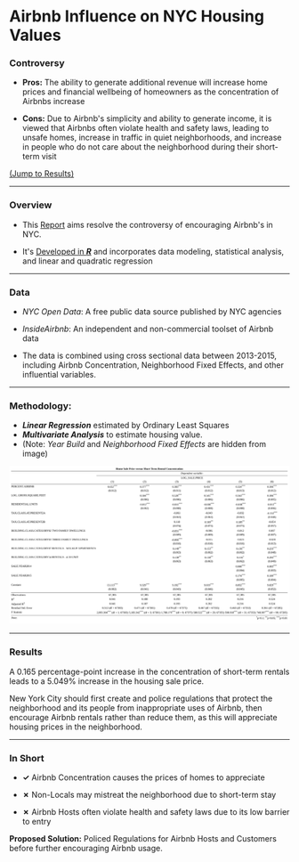 <a name="TOP"></a>

# Airbnb Influence on NYC Housing Values 

### Controversy
* **Pros:** The ability to generate additional revenue will increase home prices and financial wellbeing of homeowners as the concentration of Airbnbs increase

* **Cons:** Due to Airbnb's simplicity and ability to generate income, it is viewed that Airbnbs often violate health and safety laws, leading to unsafe homes, increase in traffic in quiet neighborhoods, and increase in people who do not care about the neighborhood during their short-term visit

[(Jump to Results)](#Results) 
___

### Overview
* This [Report](https://github.com/eng-jonathan/Airbnb_on_HousingValue/blob/main/Report/Airbnb_on_HousingValue.pdf) aims resolve the controversy of encouraging Airbnb's in NYC.

* It's [Developed in ***R***](https://github.com/eng-jonathan/Airbnb_on_HousingValue/blob/main/Report/Airbnb_on_HousingValue.Rmd) and incorporates data modeling, statistical analysis, and linear and quadratic regression
___
### Data
* *NYC Open Data*: A free public data source published by NYC agencies

* *InsideAirbnb*: An independent and non-commercial toolset of Airbnb data

* The data is combined using cross sectional data between 2013-2015, including Airbnb Concentration, Neighborhood Fixed Effects, and other influential variables. 
___
### Methodology:
* ***Linear Regression*** estimated by Ordinary Least Squares
* ***Multivariate Analysis*** to estimate housing value. 
* (Note: *Year Build* and *Neighborhood Fixed Effects* are hidden from image)

<img src = "Images/MultiRegression%20output.jpg" width = "1050">

<a name="Results"></a>
___
### Results
A 0.165 percentage-point increase in the concentration of short-term rentals leads to a 5.049% increase in the housing sale price. 

New York City should first create and police regulations that protect the neighborhood and its people from inappropriate uses of Airbnb, then encourage Airbnb rentals rather than reduce them, as this will appreciate housing prices in the neighborhood.
___
### In Short
* **✓** Airbnb Concentration causes the prices of homes to appreciate 

* **✗** Non-Locals may mistreat the neighborhood due to short-term stay 

* **✗** Airbnb Hosts often violate health and safety laws due to its low barrier to entry

**Proposed Solution:** Policed Regulations for Airbnb Hosts and Customers before further encouraging Airbnb usage.
